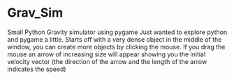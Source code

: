 # Grav_Sim
Small Python Gravity simulator using pygame
Just wanted to explore python and pygame a little. 
Starts off with a very dense object in the middle of the window, you can create more objects by clicking the mouse.
If you drag the mouse an arrow of increasing size will appear showing you the initial velocity vector 
(the direction of the arrow and the length of the arrow indicates the speed)
